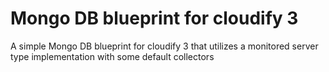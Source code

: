 # Mongo DB blueprint for cloudify 3

A simple Mongo DB blueprint for cloudify 3 that utilizes a monitored server type implementation with some default collectors
